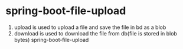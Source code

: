 # spring-boot-file-upload
1. upload is used to upload a file and save the file in bd as a blob
2. download is used to download the file from db(file is stored in blob bytes)
spring-boot-file-upload
